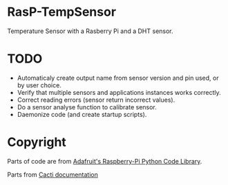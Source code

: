 RasP-TempSensor
===============

Temperature Sensor with a Rasberry Pi and a DHT sensor.

TODO
===============
 * Automaticaly create output name from sensor version and pin used, or by user choice.
 * Verify that multiple sensors and applications instances works correctly.
 * Correct reading errors (sensor return incorrect values).
 * Do a sensor analyse function to calibrate sensor.
 * Daemonize code (and create startup scripts).

Copyright
===============
Parts of code are from [Adafruit's Raspberry-Pi Python Code Library](https://github.com/adafruit/Adafruit-Raspberry-Pi-Python-Code).

Parts from [Cacti documentation](http://docs.cacti.net/manual:088:3a_advanced_topics.1_data_input_methods#making_your_scripts_work_with_cacti)
